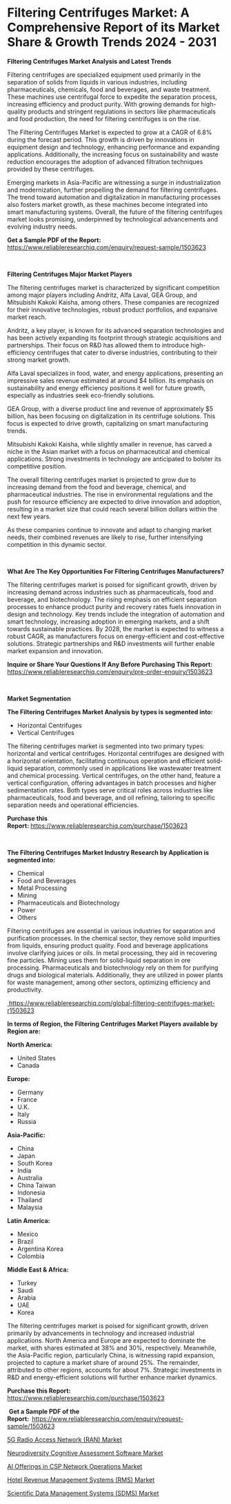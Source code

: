 <p><h1>Filtering Centrifuges Market: A Comprehensive Report of its Market Share & Growth Trends 2024 - 2031</h1></p><p><strong>Filtering Centrifuges Market Analysis and Latest Trends</strong></p>
<p><p>Filtering centrifuges are specialized equipment used primarily in the separation of solids from liquids in various industries, including pharmaceuticals, chemicals, food and beverages, and waste treatment. These machines use centrifugal force to expedite the separation process, increasing efficiency and product purity. With growing demands for high-quality products and stringent regulations in sectors like pharmaceuticals and food production, the need for filtering centrifuges is on the rise.</p><p>The Filtering Centrifuges Market is expected to grow at a CAGR of 6.8% during the forecast period. This growth is driven by innovations in equipment design and technology, enhancing performance and expanding applications. Additionally, the increasing focus on sustainability and waste reduction encourages the adoption of advanced filtration techniques provided by these centrifuges. </p><p>Emerging markets in Asia-Pacific are witnessing a surge in industrialization and modernization, further propelling the demand for filtering centrifuges. The trend toward automation and digitalization in manufacturing processes also fosters market growth, as these machines become integrated into smart manufacturing systems. Overall, the future of the filtering centrifuges market looks promising, underpinned by technological advancements and evolving industry needs.</p></p>
<p><strong>Get a Sample PDF of the Report:&nbsp;</strong> <a href="https://www.reliableresearchiq.com/enquiry/request-sample/1503623?utm_campaign=1720&utm_medium=2&utm_source=Github&utm_content=ia&utm_term=08122024&utm_id=filtering-centrifuges">https://www.reliableresearchiq.com/enquiry/request-sample/1503623</a></p>
<p>&nbsp;</p>
<p><strong>Filtering Centrifuges Major Market Players</strong></p>
<p><p>The filtering centrifuges market is characterized by significant competition among major players including Andritz, Alfa Laval, GEA Group, and Mitsubishi Kakoki Kaisha, among others. These companies are recognized for their innovative technologies, robust product portfolios, and expansive market reach. </p><p>Andritz, a key player, is known for its advanced separation technologies and has been actively expanding its footprint through strategic acquisitions and partnerships. Their focus on R&D has allowed them to introduce high-efficiency centrifuges that cater to diverse industries, contributing to their strong market growth.</p><p>Alfa Laval specializes in food, water, and energy applications, presenting an impressive sales revenue estimated at around $4 billion. Its emphasis on sustainability and energy efficiency positions it well for future growth, especially as industries seek eco-friendly solutions.</p><p>GEA Group, with a diverse product line and revenue of approximately $5 billion, has been focusing on digitalization in its centrifuge solutions. This focus is expected to drive growth, capitalizing on smart manufacturing trends.</p><p>Mitsubishi Kakoki Kaisha, while slightly smaller in revenue, has carved a niche in the Asian market with a focus on pharmaceutical and chemical applications. Strong investments in technology are anticipated to bolster its competitive position.</p><p>The overall filtering centrifuges market is projected to grow due to increasing demand from the food and beverage, chemical, and pharmaceutical industries. The rise in environmental regulations and the push for resource efficiency are expected to drive innovation and adoption, resulting in a market size that could reach several billion dollars within the next few years. </p><p>As these companies continue to innovate and adapt to changing market needs, their combined revenues are likely to rise, further intensifying competition in this dynamic sector.</p></p>
<p>&nbsp;</p>
<p><strong>What Are The Key Opportunities For Filtering Centrifuges Manufacturers?</strong></p>
<p><p>The filtering centrifuges market is poised for significant growth, driven by increasing demand across industries such as pharmaceuticals, food and beverage, and biotechnology. The rising emphasis on efficient separation processes to enhance product purity and recovery rates fuels innovation in design and technology. Key trends include the integration of automation and smart technology, increasing adoption in emerging markets, and a shift towards sustainable practices. By 2028, the market is expected to witness a robust CAGR, as manufacturers focus on energy-efficient and cost-effective solutions. Strategic partnerships and R&D investments will further enable market expansion and innovation.</p></p>
<p><strong>Inquire or Share Your Questions If Any Before Purchasing This Report:</strong> <a href="https://www.reliableresearchiq.com/enquiry/pre-order-enquiry/1503623?utm_campaign=1720&utm_medium=2&utm_source=Github&utm_content=ia&utm_term=08122024&utm_id=filtering-centrifuges">https://www.reliableresearchiq.com/enquiry/pre-order-enquiry/1503623</a></p>
<p>&nbsp;</p>
<p><strong>Market Segmentation</strong></p>
<p><strong>The Filtering Centrifuges Market Analysis by types is segmented into:</strong></p>
<p><ul><li>Horizontal Centrifuges</li><li>Vertical Centrifuges</li></ul></p>
<p><p>The filtering centrifuges market is segmented into two primary types: horizontal and vertical centrifuges. Horizontal centrifuges are designed with a horizontal orientation, facilitating continuous operation and efficient solid-liquid separation, commonly used in applications like wastewater treatment and chemical processing. Vertical centrifuges, on the other hand, feature a vertical configuration, offering advantages in batch processes and higher sedimentation rates. Both types serve critical roles across industries like pharmaceuticals, food and beverage, and oil refining, tailoring to specific separation needs and operational efficiencies.</p></p>
<p><strong>Purchase this Report:&nbsp;</strong><a href="https://www.reliableresearchiq.com/purchase/1503623?utm_campaign=1720&utm_medium=2&utm_source=Github&utm_content=ia&utm_term=08122024&utm_id=filtering-centrifuges">https://www.reliableresearchiq.com/purchase/1503623</a></p>
<p>&nbsp;</p>
<p><strong>The Filtering Centrifuges Market Industry Research by Application is segmented into:</strong></p>
<p><ul><li>Chemical</li><li>Food and Beverages</li><li>Metal Processing</li><li>Mining</li><li>Pharmaceuticals and Biotechnology</li><li>Power</li><li>Others</li></ul></p>
<p><p>Filtering centrifuges are essential in various industries for separation and purification processes. In the chemical sector, they remove solid impurities from liquids, ensuring product quality. Food and beverage applications involve clarifying juices or oils. In metal processing, they aid in recovering fine particles. Mining uses them for solid-liquid separation in ore processing. Pharmaceuticals and biotechnology rely on them for purifying drugs and biological materials. Additionally, they are utilized in power plants for waste management, among other sectors, optimizing efficiency and productivity.</p></p>
<p><a href="https://www.reliableresearchiq.com/global-filtering-centrifuges-market-r1503623?utm_campaign=1720&utm_medium=2&utm_source=Github&utm_content=ia&utm_term=08122024&utm_id=filtering-centrifuges">&nbsp;https://www.reliableresearchiq.com/global-filtering-centrifuges-market-r1503623</a></p>
<p><strong>In terms of Region, the Filtering Centrifuges Market Players available by Region are:</strong></p>
<p>
    <p> <strong> North America: </strong>
        <ul>
            <li>United States</li>
            <li>Canada</li>
        </ul>
        </p> 
    <p> <strong> Europe: </strong>
        <ul>
            <li>Germany</li>
            <li>France</li>
            <li>U.K.</li>
            <li>Italy</li>
            <li>Russia</li>
        </ul>
        </p> 
    <p> <strong> Asia-Pacific: </strong>
        <ul>
            <li>China</li>
            <li>Japan</li>
            <li>South Korea</li>
            <li>India</li>
            <li>Australia</li>
            <li>China Taiwan</li>
            <li>Indonesia</li>
            <li>Thailand</li>
            <li>Malaysia</li>
        </ul>
        </p> 
    <p> <strong> Latin America: </strong>
        <ul>
            <li>Mexico</li>
            <li>Brazil</li>
            <li>Argentina Korea</li>
            <li>Colombia</li>
        </ul>
        </p> 
    <p> <strong> Middle East & Africa: </strong>
        <ul>
            <li>Turkey</li>
            <li>Saudi</li>
            <li>Arabia</li>
            <li>UAE</li>
            <li>Korea</li>
        </ul>
    </p>
    </p>
<p><p>The filtering centrifuges market is poised for significant growth, driven primarily by advancements in technology and increased industrial applications. North America and Europe are expected to dominate the market, with shares estimated at 38% and 30%, respectively. Meanwhile, the Asia-Pacific region, particularly China, is witnessing rapid expansion, projected to capture a market share of around 25%. The remainder, attributed to other regions, accounts for about 7%. Strategic investments in R&D and energy-efficient solutions will further enhance market dynamics.</p></p>
<p><strong>Purchase this Report: </strong><a href="https://www.reliableresearchiq.com/purchase/1503623?utm_campaign=1720&utm_medium=2&utm_source=Github&utm_content=ia&utm_term=08122024&utm_id=filtering-centrifuges">https://www.reliableresearchiq.com/purchase/1503623</a></p>
<p>&nbsp;<strong>Get a Sample PDF of the Report:&nbsp;&nbsp;</strong><a href="https://www.reliableresearchiq.com/enquiry/request-sample/1503623?utm_campaign=1720&utm_medium=2&utm_source=Github&utm_content=ia&utm_term=08122024&utm_id=filtering-centrifuges">https://www.reliableresearchiq.com/enquiry/request-sample/1503623</a></p>
<p><strong></strong></p>
<p><p><a href="https://www.linkedin.com/pulse/qualitative-study-5g-radio-access-network-ran-market-size-scaling-jmq0e?utm_campaign=1720&utm_medium=2&utm_source=Github&utm_content=ia&utm_term=08122024&utm_id=filtering-centrifuges">5G Radio Access Network (RAN) Market</a></p><p><a href="https://www.linkedin.com/pulse/neurodiversity-cognitive-assessment-software-market-size-projected-evnme?utm_campaign=1720&utm_medium=2&utm_source=Github&utm_content=ia&utm_term=08122024&utm_id=filtering-centrifuges">Neurodiversity Cognitive Assessment Software Market</a></p><p><a href="https://www.linkedin.com/pulse/the-hashub-gdiff?utm_campaign=1720&utm_medium=2&utm_source=Github&utm_content=ia&utm_term=08122024&utm_id=filtering-centrifuges">AI Offerings in CSP Network Operations Market</a></p><p><a href="https://www.linkedin.com/pulse/hotel-revenue-management-systems-rms-market-global-regional-xinde?utm_campaign=1720&utm_medium=2&utm_source=Github&utm_content=ia&utm_term=08122024&utm_id=filtering-centrifuges">Hotel Revenue Management Systems (RMS) Market</a></p><p><a href="https://www.linkedin.com/pulse/futur-trend-quest-sl8ue?utm_campaign=1720&utm_medium=2&utm_source=Github&utm_content=ia&utm_term=08122024&utm_id=filtering-centrifuges">Scientific Data Management Systems (SDMS) Market</a></p></p>